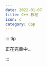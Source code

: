 ```yaml
---
date: 2022-01-07
title: C++ 教程
icon: c
category: Cpp
---
```


::: tip

正在完善中...

:::

<!-- more -->
